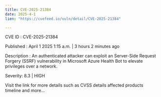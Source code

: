 ```yaml
---
title: CVE-2025-21384
date: 2025-4-1
lien: "https://cvefeed.io/vuln/detail/CVE-2025-21384"

---
```


CVE ID : CVE-2025-21384
 
Published :  April 1
2025
1:15 a.m. | 3 hours
2 minutes ago
 
Description : An authenticated attacker can exploit an Server-Side Request Forgery (SSRF) vulnerability in Microsoft Azure Health Bot to elevate privileges over a network.
 
Severity: 8.3 | HIGH
 
Visit the link for more details
such as CVSS details
affected products
timeline
and more...

